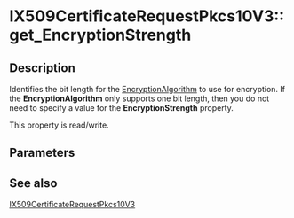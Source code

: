 # IX509CertificateRequestPkcs10V3::get_EncryptionStrength

## Description

Identifies the bit length for the [EncryptionAlgorithm](https://learn.microsoft.com/windows/desktop/api/certenroll/nf-certenroll-ix509certificaterequestpkcs10v3-get_encryptionalgorithm) to use for encryption. If the **EncryptionAlgorithm** only supports one bit length, then you do not need to specify a value for the **EncryptionStrength** property.

This property is read/write.

## Parameters

## See also

[IX509CertificateRequestPkcs10V3](https://learn.microsoft.com/windows/desktop/api/certenroll/nn-certenroll-ix509certificaterequestpkcs10v3)